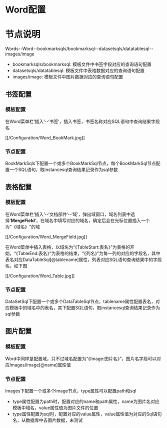 # Word配置

# 节点说明

Words--Word--bookmarksqls/bookmarksql--datasetsqls/datatablesql--images/image

 - bookmarksqls/bookmarksql: 模板文件中书签字段对应的查询语句配置
 - datasetsqls/datatablesql: 模板文件中表格数据对应的查询语句配置
 - images/image: 模板文件中图片数据对应的查询语句配置

## 书签配置

### 模板配置

在Word菜单栏‘插入’--‘书签’，插入书签，书签名称对应SQL语句中查询结果字段名  
  
[[/Configuration/Word_BookMark.jpg]]

### 节点配置

BookMarkSqls下配置一个或多个BookMarkSql节点，每个BookMarkSql节点配置一个SQL语句，取instancesql查询结果记录作为sql参数

## 表格配置

### 模板配置

在Word菜单栏‘插入’--‘文档部件’--‘域’，弹出域窗口，域名列表中选择‘**MergeField**’，在域名中填写对应的域名，确定后会在光标位置插入一个为"《域名》"的域
  
[[/Configuration/Word_MergeField.jpg]]

在Word菜单中插入表格，以域名为“《TableStart:表名》”为表格的开始，“《TableEnd:表名》”为表格的结束，“《列名》”为每一列的对应的字段名，其中表名对应DataTableSql[@tablename]属性，列表对应SQL语句查询结果中的字段名，如下图  
  
[[/Configuration/Word_Table.jpg]]

### 节点配置

DataSetSql下配置一个或多个DataTableSql节点，tablename属性配置表名，对应模板中的域名中的表名，其下配置SQL语句，取instancesql查询结果记录作为sql参数

## 图片配置

### 模板配置

Word中同样是配置域，只不过域名配置为“《Image:图片名》”，图片名字段可以对应Images/Image[@name]属性值  

### 节点配置

Images下配置一个或多个Image节点，type属性可以配置path和sql

 - type属性配置为path时，配置对应的name和path属性，name为图片名对应模板中域名，value属性值为图片文件的位置
 - type属性配置为sql时，配置对应的value属性，value属性值为对应的Sql语句名，从数据库中去图片数据，未测试

